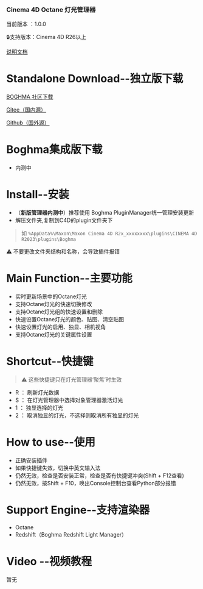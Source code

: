 ### Cinema 4D Octane 灯光管理器

当前版本 ：1.0.0
<aside>
🔒支持版本：Cinema 4D R26以上
</aside>

 [说明文档](https://flowus.cn/4a0aac19-8c03-4c13-8d5d-56290e382e94)

# Standalone Download--独立版下载

[BOGHMA 社区下载](https://community.boghma.com/)

[Gitee（国内源）](https://gitee.com/DunHouGo/c4dplugin_OctaneManager/repository/archive/master.zip)

[Github（国外源）](https://github.com/DunHouGo/c4dplugin_OctaneManager/archive/refs/heads/master.zip)

# Boghma集成版下载

- 内测中


# Install--安装

- （**新版管理器内测中**）推荐使用 Boghma PluginManager统一管理安装更新
- 解压文件夹,复制到C4D的plugin文件夹下

>如 `%AppData%\Maxon\Maxon Cinema 4D R2x_xxxxxxxx\plugins\CINEMA 4D R2023\plugins\Boghma`


<aside>
⚠️ 不要更改文件夹结构和名称，会导致插件报错  
</aside>

# Main Function--主要功能

- 实时更新场景中的Octane灯光
- 支持Octane灯光的快速切换修改
- 支持Octane灯光组的快速设置和删除
- 快速设置Octane灯光的颜色、贴图、清空贴图
- 快速设置灯光的启用、独显、相机视角
- 支持Octane灯光的关键属性设置

# Shortcut--快捷键

> ⚠️ 这些快捷键只在灯光管理器‘聚焦’时生效


- R ： 刷新灯光数据
- S ： 在灯光管理器中选择对象管理器激活灯光
- 1 ： 独显选择的灯光
- 2 ： 取消独显的灯光，不选择则取消所有独显的灯光


# How to use--使用

- 正确安装插件
- 如果快捷键失效，切换中英文输入法
- 仍然无效，检查是否安装正常，检查是否有快捷键冲突(Shift + F12查看)
- 仍然无效，按Shift + F10，唤出Console控制台查看Python部分报错

# Support Engine--支持渲染器

- Octane
- Redshift（Boghma Redshift Light Manager）


# Video --视频教程

暂无


